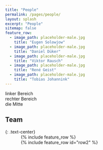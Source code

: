 ```yaml
---
title: "People"
permalink: /pages/people/
layout: splash
excerpt: "People"
sitemap: false
feature_row:
  - image_path: placeholder-male.jpg
    title: "Eugen Solowjow"
  - image_path: placeholder-male.jpg
    title: "Daniel Düker"
  - image_path: placeholder-male.jpg
    title: "Viktor Rausch"
  - image_path: placeholder-male.jpg
    title: "René Geist"
  - image_path: placeholder-male.jpg
    title: "Tobias Johannink"
---
```


<style>
  links{
    float: left; 
    color: #A52A2A;
    }
    
rechts{ 
    float: right; 
    color: #1E90FF;
    }
    
links, rechts{
    width: 200px; 
    }
    
mitte{ 
    margin: 0 200px; 
    color: #228B22;
    }
</style>

<div class="links">linker Bereich</div>
<div class="rechts">rechter Bereich</div>
<div class="mitte">die Mitte</div>


<h2>Team</h2>
{: .text-center}

<div style="width:80%;margin:auto;">{% include feature_row %}</div>
<div style="width:80%;margin:auto;">{% include feature_row id="row2" %}</div>

